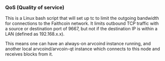 ### QoS (Quality of service) ###

This is a Linux bash script that will set up tc to limit the outgoing bandwidth for connections to the Faithcoin network. It limits outbound TCP traffic with a source or destination port of 9667, but not if the destination IP is within a LAN (defined as 192.168.x.x).

This means one can have an always-on arvcoind instance running, and another local arvcoind/arvcoin-qt instance which connects to this node and receives blocks from it.
